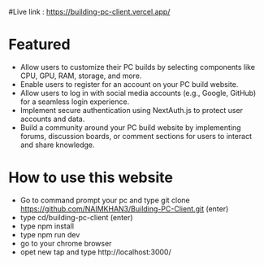 #Live link : https://building-pc-client.vercel.app/

# Featured
* Allow users to customize their PC builds by selecting components like CPU, GPU, RAM, storage, and more.
* Enable users to register for an account on your PC build website.
* Allow users to log in with social media accounts (e.g., Google, GitHub) for a seamless login experience.
* Implement secure authentication using NextAuth.js to protect user accounts and data.
* Build a community around your PC build website by implementing forums, discussion boards, or comment sections for users to interact and share knowledge.

# How to use this website
* Go to command prompt your pc and type git clone https://github.com/NAIMKHAN3/Building-PC-Client.git (enter)
* type cd/building-pc-client (enter)
* type npm install
* type npm run dev
* go to your chrome browser
* opet new tap and type http://localhost:3000/
  
